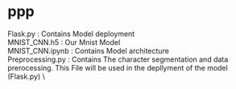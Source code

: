 # ppp
Flask.py : Contains Model deployment \
MNIST_CNN.h5 : Our Mnist Model \
MNIST_CNN.ipynb : Contains Model architecture \
Preprocessing.py : Contains The character segmentation and data prerocessing. This File will be used in the depllyment of the model (Flask.py) \
